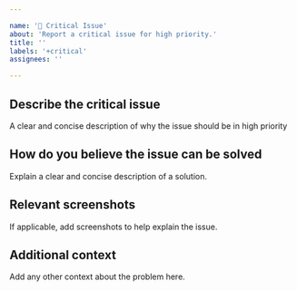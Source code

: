 ```yaml
---

name: '🧠 Critical Issue'
about: 'Report a critical issue for high priority.'
title: ''
labels: '+critical'
assignees: ''

---
```


## Describe the critical issue
A clear and concise description of why the issue should be in high priority

## How do you believe the issue can be solved
Explain a clear and concise description of a solution.


## Relevant screenshots
If applicable, add screenshots to help explain the issue.

## Additional context
Add any other context about the problem here.

#
